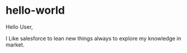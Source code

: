 # hello-world


Hello User,

I Like salesforce to lean new things always to explore my knowledge in market.
